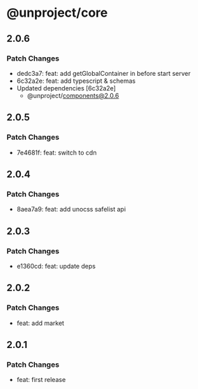 # @unproject/core

## 2.0.6

### Patch Changes

- dedc3a7: feat: add getGlobalContainer in before start server
- 6c32a2e: feat: add typescript & schemas
- Updated dependencies [6c32a2e]
  - @unproject/components@2.0.6

## 2.0.5

### Patch Changes

- 7e4681f: feat: switch to cdn

## 2.0.4

### Patch Changes

- 8aea7a9: feat: add unocss safelist api

## 2.0.3

### Patch Changes

- e1360cd: feat: update deps

## 2.0.2

### Patch Changes

- feat: add market

## 2.0.1

### Patch Changes

- feat: first release
